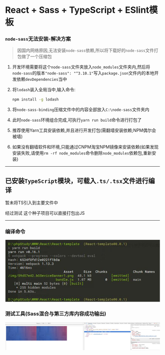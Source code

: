 # React + Sass + TypeScript + ESlint模板


### `node-sass`无法安装-解决方案
> 因国内网络原因,无法安装`node-sass`依赖,所以将下载好的`node-sass`文件打包做了一个压缩包

1. 开发环境需要将这个`node-sass`文件夹放入`node_modules`文件夹内,然后将`node-sass`的版本`"node-sass": "^3.10.1"`写入`package.json`文件内的本地开发依赖`devDependencies`当中

2. 将`lodash`装入全局当中,输入命令:

	```sh
	npm install -g lodash
	```
3. 将`node-sass-binding`压缩文件中的内容全部放入`C:\node-sass`文件夹内
4. 此时`node-sass`环境组合完成,可执行`yarn run build`命令进行打包了
5. 推荐使用Yarn工具安装依赖,并且进行开发打包(需翻墙安装依赖;NPM偶尔会被墙)
6. 如果没有翻墙软件和环境,只能通过CNPM淘宝NPM镜像来安装依赖(如果发现安装失败,请使用`rm -rf node_modules`命令删除`node_modules`依赖包,重新安装)

***

## 已安装`TypeScript`模块，可载入`.ts/.tsx`文件进行编译
暂未将TS引入到主要文件中

经过测试 这个种子项目可以直接打包出JS

***
### 编译命令
![](./Markdown-Img/1.jpg)

### 测试工具(Sass混合与第三方库内容成功输出)
![](./Markdown-Img/2.jpg)
